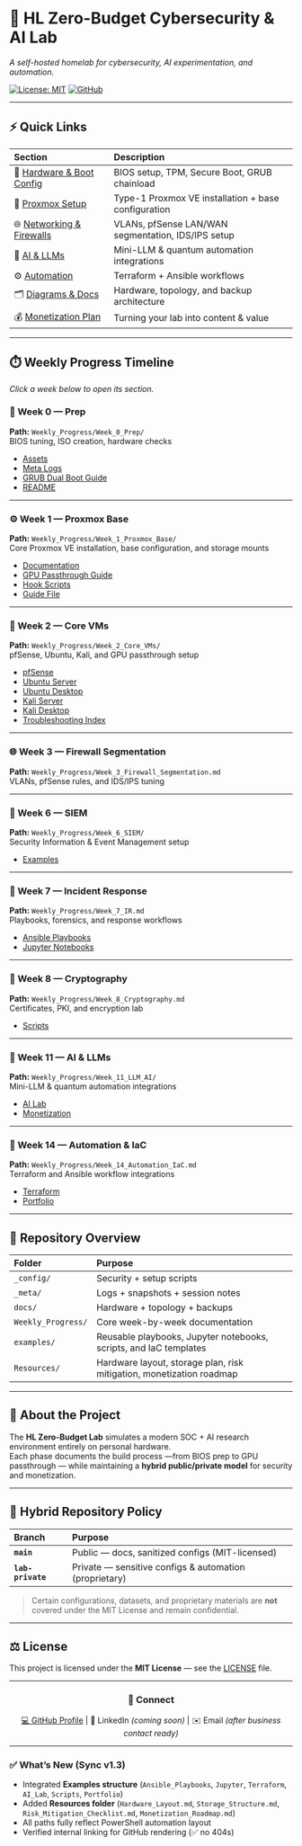 # 🧠 HL Zero-Budget Cybersecurity & AI Lab  
*A self-hosted homelab for cybersecurity, AI experimentation, and automation.*

[![License: MIT](https://img.shields.io/badge/License-MIT-green.svg)](LICENSE)
[![GitHub](https://img.shields.io/badge/@humblehungrylife-blue?logo=github&style=flat)](https://github.com/humblehungrylife)

</div>

---

## ⚡ Quick Links

| Section | Description |
|:--|:--|
| 🧰 [Hardware & Boot Config](Weekly_Progress/Week_0_Prep/GRUB_DualBoot.md) | BIOS setup, TPM, Secure Boot, GRUB chainload |
| 🔧 [Proxmox Setup](Weekly_Progress/Week_1_Proxmox_Base/Week_1_Proxmox_Base.md) | Type-1 Proxmox VE installation + base configuration |
| 🌐 [Networking & Firewalls](Weekly_Progress/Week_3_Firewall_Segmentation.md) | VLANs, pfSense LAN/WAN segmentation, IDS/IPS setup |
| 🧩 [AI & LLMs](Weekly_Progress/Week_11_LLM_AI/) | Mini-LLM & quantum automation integrations |
| ⚙️ [Automation](Weekly_Progress/Week_14_Automation_IaC.md) | Terraform + Ansible workflows |
| 🗂️ [Diagrams & Docs](docs/) | Hardware, topology, and backup architecture |
| 💰 [Monetization Plan](Weekly_Progress/Week_11_LLM_AI/monetization/) | Turning your lab into content & value |

---

## ⏱️ Weekly Progress Timeline    
*Click a week below to open its section.*

### 🧩 Week 0 — Prep  
**Path:** `Weekly_Progress/Week_0_Prep/`  
BIOS tuning, ISO creation, hardware checks  

- [Assets](Weekly_Progress/Week_0_Prep/_assets/)  
- [Meta Logs](Weekly_Progress/Week_0_Prep/_meta/)  
- [GRUB Dual Boot Guide](Weekly_Progress/Week_0_Prep/GRUB_DualBoot.md)  
- [README](Weekly_Progress/Week_0_Prep/README.md)  

---

### ⚙️ Week 1 — Proxmox Base  
**Path:** `Weekly_Progress/Week_1_Proxmox_Base/`  
Core Proxmox VE installation, base configuration, and storage mounts  

- [Documentation](Weekly_Progress/Week_1_Proxmox_Base/docs/)  
- [GPU Passthrough Guide](Weekly_Progress/Week_1_Proxmox_Base/docs/Proxmox_GPU_Passthrough.md)  
- [Hook Scripts](Weekly_Progress/Week_1_Proxmox_Base/config/grub_hook_scripts/)  
- [Guide File](Weekly_Progress/Week_1_Proxmox_Base/Week_1_Proxmox_Base.md)  

---

### 🧠 Week 2 — Core VMs  
**Path:** `Weekly_Progress/Week_2_Core_VMs/`  
pfSense, Ubuntu, Kali, and GPU passthrough setup  

- [pfSense](Weekly_Progress/Week_2_Core_VMs/pfSense/)  
- [Ubuntu Server](Weekly_Progress/Week_2_Core_VMs/Ubuntu_Server/)  
- [Ubuntu Desktop](Weekly_Progress/Week_2_Core_VMs/Ubuntu_Desktop/)  
- [Kali Server](Weekly_Progress/Week_2_Core_VMs/Kali_Server/)  
- [Kali Desktop](Weekly_Progress/Week_2_Core_VMs/Kali_Desktop/)  
- [Troubleshooting Index](Weekly_Progress/Week_2_Core_VMs/Troubleshooting_Index.md)  

---

### 🌐 Week 3 — Firewall Segmentation  
**Path:** `Weekly_Progress/Week_3_Firewall_Segmentation.md`  
VLANs, pfSense rules, and IDS/IPS tuning  

---

### 🧰 Week 6 — SIEM  
**Path:** `Weekly_Progress/Week_6_SIEM/`  
Security Information & Event Management setup  

- [Examples](examples/)  

---

### 🚨 Week 7 — Incident Response  
**Path:** `Weekly_Progress/Week_7_IR.md`  
Playbooks, forensics, and response workflows  

- [Ansible Playbooks](examples/Ansible_Playbooks/)  
- [Jupyter Notebooks](examples/Jupyter/)  

---

### 🔐 Week 8 — Cryptography  
**Path:** `Weekly_Progress/Week_8_Cryptography.md`  
Certificates, PKI, and encryption lab  

- [Scripts](examples/Scripts/)  

---

### 🤖 Week 11 — AI & LLMs  
**Path:** `Weekly_Progress/Week_11_LLM_AI/`  
Mini-LLM & quantum automation integrations  

- [AI Lab](examples/AI_Lab/)  
- [Monetization](Weekly_Progress/Week_11_LLM_AI/monetization/)  

---

### 🧩 Week 14 — Automation & IaC  
**Path:** `Weekly_Progress/Week_14_Automation_IaC.md`  
Terraform and Ansible workflow integrations  

- [Terraform](examples/Terraform/)  
- [Portfolio](examples/Portfolio/)  

---

## 🧱 Repository Overview

| Folder | Purpose |
|:--|:--|
| `_config/` | Security + setup scripts |
| `_meta/` | Logs + snapshots + session notes |
| `docs/` | Hardware + topology + backups |
| `Weekly_Progress/` | Core week-by-week documentation |
| `examples/` | Reusable playbooks, Jupyter notebooks, scripts, and IaC templates |
| `Resources/` | Hardware layout, storage plan, risk mitigation, monetization roadmap |

---

## 🧩 About the Project  
The **HL Zero-Budget Lab** simulates a modern SOC + AI research environment entirely on personal hardware.  
Each phase documents the build process —from BIOS prep to GPU passthrough — while maintaining a **hybrid public/private model** for security and monetization.  

---

## 🧠 Hybrid Repository Policy

| Branch | Purpose |
|:--|:--|
| **`main`** | Public — docs, sanitized configs (MIT-licensed) |
| **`lab-private`** | Private — sensitive configs & automation (proprietary) |

> Certain configurations, datasets, and proprietary materials are **not** covered under the MIT License and remain confidential.  

---

## ⚖️ License  
This project is licensed under the **MIT License** — see the [LICENSE](LICENSE) file.  

---

<div align="center">

### 🤝 Connect  
[💻 GitHub Profile](https://github.com/humblehungrylife)  |  🔗 LinkedIn *(coming soon)*  |  ✉️ Email *(after business contact ready)*  

</div>

---

### ✅ What’s New (Sync v1.3)  
- Integrated **Examples structure** (`Ansible_Playbooks`, `Jupyter`, `Terraform`, `AI_Lab`, `Scripts`, `Portfolio`)  
- Added **Resources folder** (`Hardware_Layout.md`, `Storage_Structure.md`, `Risk_Mitigation_Checklist.md`, `Monetization_Roadmap.md`)  
- All paths fully reflect PowerShell automation layout  
- Verified internal linking for GitHub rendering (✅ no 404s)  
